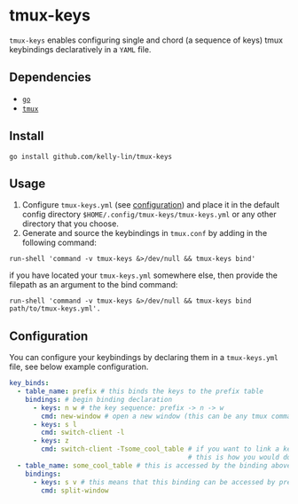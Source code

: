 # tmux-keys

`tmux-keys` enables configuring single and chord (a sequence of keys)
tmux keybindings declaratively in a `YAML` file.

## Dependencies

- [`go`](https://go.dev/)
- [`tmux`](https://github.com/tmux/tmux/wiki)

## Install

`go install github.com/kelly-lin/tmux-keys`

## Usage

1. Configure `tmux-keys.yml` (see [configuration](#configuration)) and place it
in the default config directory `$HOME/.config/tmux-keys/tmux-keys.yml`
or any other directory that you choose.
2. Generate and source the keybindings in `tmux.conf` by adding in the following
command:

```shell
run-shell 'command -v tmux-keys &>/dev/null && tmux-keys bind'
```

if you have located your `tmux-keys.yml` somewhere else, then provide the filepath
as an argument to the bind command:

```shell
run-shell 'command -v tmux-keys &>/dev/null && tmux-keys bind path/to/tmux-keys.yml'.
```

## Configuration

You can configure your keybindings by declaring them in a `tmux-keys.yml` file,
see below example configuration.

```yaml
key_binds:
  - table_name: prefix # this binds the keys to the prefix table
    bindings: # begin binding declaration
      - keys: n w # the key sequence: prefix -> n -> w
        cmd: new-window # open a new window (this can be any tmux command)
      - keys: s l
        cmd: switch-client -l
      - keys: z
        cmd: switch-client -Tsome_cool_table # if you want to link a keybind to another table (declared below)
                                             # this is how you would do it.
  - table_name: some_cool_table # this is accessed by the binding above for prefix -> z
    bindings:
      - keys: s v # this means that this binding can be accessed by prefix -> z -> s -> v
        cmd: split-window
```
